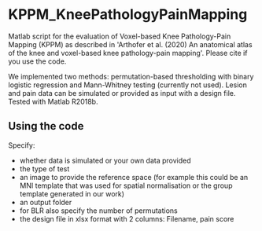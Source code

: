 # KPPM_KneePathologyPainMapping
Matlab script for the evaluation of Voxel-based Knee Pathology-Pain Mapping (KPPM) as described in 'Arthofer et al. (2020) An anatomical atlas of the knee and voxel-based knee pathology-pain mapping'. Please cite if you use the code.

We implemented two methods: permutation-based thresholding with binary logistic regression and Mann-Whitney testing (currently not used). Lesion and pain data can be simulated or provided as input with a design file. Tested with Matlab R2018b.

## Using the code

Specify:
- whether data is simulated or your own data provided
- the type of test
- an image to provide the reference space (for example this could be an MNI template that was used for spatial normalisation or the group template generated in our work)
- an output folder
- for BLR also specify the number of permutations
- the design file in xlsx format with 2 columns: Filename, pain score
    

